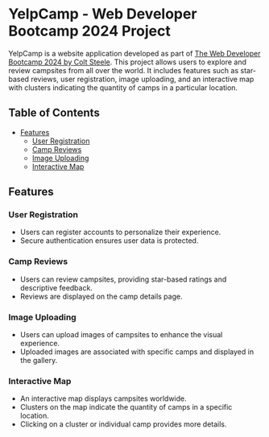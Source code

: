 # YelpCamp - Web Developer Bootcamp 2024 Project

YelpCamp is a website application developed as part of [The Web Developer Bootcamp 2024 by Colt Steele](https://www.udemy.com/course/the-web-developer-bootcamp/). This project allows users to explore and review campsites from all over the world. It includes features such as star-based reviews, user registration, image uploading, and an interactive map with clusters indicating the quantity of camps in a particular location.

## Table of Contents

- [Features](#features)
  - [User Registration](#user-registration)
  - [Camp Reviews](#camp-reviews)
  - [Image Uploading](#image-uploading)
  - [Interactive Map](#interactive-map)

## Features

### User Registration

- Users can register accounts to personalize their experience.
- Secure authentication ensures user data is protected.

### Camp Reviews

- Users can review campsites, providing star-based ratings and descriptive feedback.
- Reviews are displayed on the camp details page.

### Image Uploading

- Users can upload images of campsites to enhance the visual experience.
- Uploaded images are associated with specific camps and displayed in the gallery.

### Interactive Map

- An interactive map displays campsites worldwide.
- Clusters on the map indicate the quantity of camps in a specific location.
- Clicking on a cluster or individual camp provides more details.
